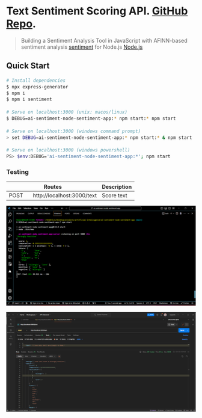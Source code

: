 # Text Sentiment Scoring API. [GitHub Repo](https://github.com/oyedotunsodiq045/ai-sentiment-node-sentiment-app).

> Building a Sentiment Analysis Tool in JavaScript with AFINN-based sentiment analysis [sentiment](https://www.npmjs.com/package/sentiment) for Node.js [Node.js](https://nodejs.org/en)


## Quick Start

```bash
# Install dependencies
$ npx express-generator
$ npm i
$ npm i sentiment

# Serve on localhost:3000 (unix: macos/linux)
$ DEBUG=ai-sentiment-node-sentiment-app:* npm start:* npm start

# Serve on localhost:3000 (windows command prompt)
> set DEBUG=ai-sentiment-node-sentiment-app:* npm start:* & npm start

# Serve on localhost:3000 (windows powershell)
PS> $env:DEBUG='ai-sentiment-node-sentiment-app:*'; npm start
```

### Testing

| Routes                                                                               | Description                  |
| ------------------------------------------------------------------------------------ | ---------------------------- |
| POST &nbsp; &nbsp; &nbsp; http://localhost:3000/text                                 | Score text                   |

![alt text](image.png)

![alt text](image-1.png)